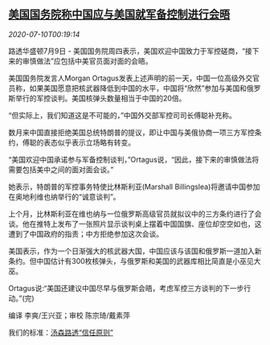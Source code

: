 <!--1594342515000-->
[美国国务院称中国应与美国就军备控制进行会晤](https://cn.reuters.com/article/china-usaarms-control-0709-thur-idCNKBS24B01D)
------

<div><i>2020-07-10T00:19:14</i></div><div class="StandardArticleBody_body"><p>路透华盛顿7月9日 - 美国国务院周四表示，美国欢迎中国致力于军控磋商，“接下来的审慎做法”应包括中美官员面对面的会晤。 </p><p>美国国务院发言人Morgan Ortagus发表上述声明的前一天，中国一位高级外交官员称，如果美国愿意把核武器降低到中国的水平，中国将“欣然”参加与美国和俄罗斯举行的军控谈判。美国核弹头数量相当于中国的20倍。 </p><p>“但实际上，我们知道这是不可能的，”中国外交部军控司司长傅聪补充称。 </p><p>数月来中国直接拒绝美国总统特朗普的提议，即让中国与美俄协商一项三方军控条约，傅聪的表态似乎表示立场略有转变。 </p><p>“美国欢迎中国承诺参与军备控制谈判，”Ortagus说，“因此，接下来的审慎做法将需要包括美中之间的面对面会谈。” </p><p>她表示，特朗普的军控事务特使比林斯利亚(Marshall Billingslea)将邀请中国参加在奥地利维也纳举行的“诚意谈判”。 </p><p>上个月，比林斯利亚在维也纳与一位俄罗斯高级官员就拟议中的三方条约进行了会谈。他在推特上发布了一张照片显示谈判桌上摆着中国国旗、座位却空空如也，这遭到了中国政府的指责；中方拒绝参加这次会谈。 </p><p>美国表示，作为一个日渐强大的核武器大国，中国应该与该国和俄罗斯一道加入新条约。但中国估计有300枚核弹头，与俄罗斯和美国的武器库相比简直是小巫见大巫。 </p><p>Ortagus说:“美国还建议中国尽早与俄罗斯会晤，考虑军控三方谈判的下一步行动。”(完) </p><div class="Attribution_container"><div class="Attribution_attribution"><p class="Attribution_content">编译 李爽/王兴亚；审校 陈宗琦/戴素萍 </p></div></div><div class="StandardArticleBody_trustBadgeContainer"><span class="StandardArticleBody_trustBadgeTitle">我们的标准：</span><span class="trustBadgeUrl"><a href="https://www.thomsonreuters.cn/content/dam/openweb/documents/pdf/china/brochures/about-us-1.pdf">汤森路透“信任原则”</a></span></div></div>
